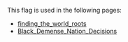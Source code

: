 This flag is used in the following pages:
 - [finding_the_world_roots](../events/finding_the_world_roots.md)
 - [Black_Demense_Nation_Decisions](../decisions/Black_Demense_Nation_Decisions.md)
